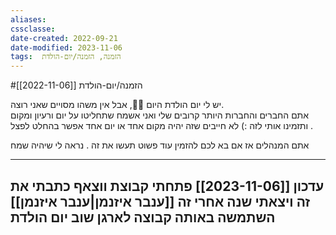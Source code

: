 ```yaml
---
aliases: 
cssclasse: 
date-created: 2022-09-21
date-modified: 2023-11-06
tags:  הזמנה, הזמנה/יום-הולדת
---
```


#הזמנה/יום-הולדת [[2022-11-06]]

יש לי יום הולדת היום 🥳🎂, אבל אין משהו מסויים שאני רוצה.  
אתם החברים והחברות היותר קרובים שלי ואני אשמח שתחליטו על יום ורעיון ומקום ותזמינו אותי לזה :) לא חייבים שזה יהיה מקום אחד או יום אחד אפשר בהחלט לפצל .

אתם המנהלים אז אם בא לכם להזמין עוד פשוט תעשו את זה . נראה לי שיהיה שמח
 
----
עדכון [[2023-11-06]]
פתחתי קבוצת ווצאף כתבתי את זה ויצאתי
שנה אחרי זה [[ענבר איזנמן|ענבר איזנמן]] השתמשה באותה קבוצה לארגן שוב יום הולדת
----------
